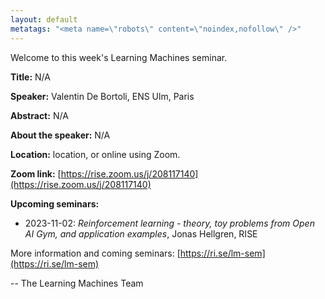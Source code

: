 ```yaml
---
layout: default
metatags: "<meta name=\"robots\" content=\"noindex,nofollow\" />"
---
```

Welcome to this week's Learning Machines seminar.

**Title:** N/A

**Speaker:** Valentin De Bortoli, ENS Ulm, Paris

**Abstract:** N/A

**About the speaker:** N/A

**Location:** location, or online using Zoom.

**Zoom link:** [https://rise.zoom.us/j/208117140](https://rise.zoom.us/j/208117140)

**Upcoming seminars:**

* 2023-11-02: *Reinforcement learning - theory, toy problems from Open AI Gym, and application examples*, Jonas Hellgren, RISE

More information and coming seminars: [https://ri.se/lm-sem](https://ri.se/lm-sem)

-- The Learning Machines Team

